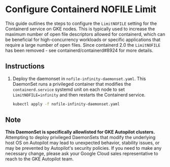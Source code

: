# Configure Containerd NOFILE Limit

This guide outlines the steps to configure the `LimitNOFILE` setting for the Containerd service on GKE nodes. This is typically used to increase the maximum number of open file descriptors allowed for containerd, which can be beneficial for high-concurrency workloads or specific applications that require a large number of open files. Since containerd 2.0 the `LimitNOFILE` has been removed - see containerd/containerd#8924 for more details.


## Instructions

1.  Deploy the daemonset in `nofile-infinity-daemonset.yaml`. This DaemonSet runs a privileged container that modifies the `containerd.service` systemd unit on each node to set `LimitNOFILE=infinity` and then restarts the Containerd service.

    ```bash
    kubectl apply -f nofile-infinity-daemonset.yaml
    ```

## Note
**This DaemonSet is specifically allowlisted for GKE Autopilot clusters.** Attempting to deploy privileged DaemonSets that modify the underlying host OS on Autopilot may lead to unexpected behavior, stability issues, or may be prevented by Autopilot's security policies. If you need to make any necessary change, please ask your Google Cloud sales representative to reach to the GKE Autopilot team.
